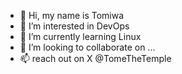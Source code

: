 - 👋 Hi, my name is Tomiwa
- 👀 I’m interested in DevOps
- 🌱 I’m currently learning Linux
- 💞️ I’m looking to collaborate on ...
- 📫 reach out on X @TomeTheTemple

<!---
TomeTheTemple/TomeTheTemple is a ✨ special ✨ repository because its `README.md` (this file) appears on your GitHub profile.
You can click the Preview link to take a look at your changes.
--->
